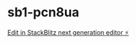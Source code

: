 # sb1-pcn8ua

[Edit in StackBlitz next generation editor ⚡️](https://stackblitz.com/~/github.com/DREAMCE-TECH/sb1-pcn8ua)